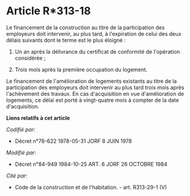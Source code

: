 # Article R*313-18

Le financement de la construction au titre de la participation des employeurs doit intervenir, au plus tard, à l'expiration
de celui des deux délais suivants dont le terme est le plus éloigné :

1. Un an après la délivrance du certificat de conformité de l'opération considérée ;

2. Trois mois après la première occupation du logement.

Le financement de l'amélioration de logements existants au titre de la participation des employeurs doit intervenir au plus
tard trois mois après l'achèvement des travaux. En cas d'acquisition en vue d'amélioration de logements, ce délai est porté à
vingt-quatre mois à compter de la date d'acquisition.

**Liens relatifs à cet article**

_Codifié par_:

  - Décret n°78-622 1978-05-31 JORF 8 JUIN 1978

_Modifié par_:

  - Décret n°84-949 1984-10-25 ART. 6 JORF 26 OCTOBRE 1984

_Cité par_:

  - Code de la construction et de l'habitation. - art. R313-29-1 (V)
